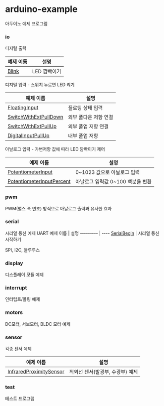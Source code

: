 # arduino-example
아두이노 예제 프로그램

### io

디지털 출력

예제 이름 | 설명
--------- | ----
[Blink](io/Blink/Blink.ino) | LED 깜빡이기

디지털 입력 - 스위치 누르면 LED 켜기

예제 이름 | 설명
--------- | ----
[FloatingInput](io/FloatingInput/FloatingInput.ino) | 플로팅 상태 입력
[SwitchWithExtPullDown](io/SwitchWithExtPullDown/SwitchWithExtPullDown.ino) | 외부 풀다운 저항 연결
[SwitchWithExtPullUp](io/SwitchWithExtPullUp/SwitchWithExtPullUp.ino) | 외부 풀업 저항 연결
[DigitalInputPullUp](io/DigitalInputPullUp/DigitalInputPullUp.ino) | 내부 풀업 저항

아날로그 입력 - 가변저항 값에 따라 LED 깜빡이기 제어

예제 이름 | 설명
--------- | ----
[PotentiometerInput](io/PotentiometerInput/PotentiometerInput.ino) | 0~1023 값으로 아날로그 입력
[PotentiometerInputPercent](io/PotentiometerInputPercent/PotentiometerInputPercent.ino) | 아날로그 입력값 0~100 백분율 변환

### pwm

PWM(펄스 폭 변조) 방식으로 아날로그 출력과 유사한 효과

### serial

시리얼 통신 예제
UART
예제 이름 | 설명
--------- | ----
[SerialBegin](serial/uart/SerialBegin/SerialBegin.ino) | 시리얼 통신 시작하기

SPI, I2C, 블루투스

### display

디스플레이 모듈 예제

### interrupt

인터럽트/폴링 예제

### motors

DC모터, 서보모터, BLDC 모터 예제

### sensor

각종 센서 예제

예제 이름 | 설명
--------- | ----
[InfraredProximitySensor](sensor/InfraredProximitySensor/InfraredProximitySensor.ino) | 적외선 센서(발광부, 수광부) 예제

### test

테스트 프로그램
